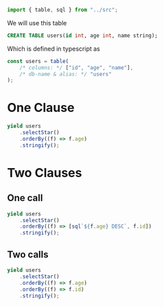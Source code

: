 ```ts eval
import { table, sql } from "../src";
```

We will use this table

```sql
CREATE TABLE users(id int, age int, name string);
```

Which is defined in typescript as

```ts eval
const users = table(
    /* columns: */ ["id", "age", "name"],
    /* db-name & alias: */ "users"
);
```

# One Clause

```ts eval --yield=sql
yield users
    .selectStar()
    .orderBy((f) => f.age)
    .stringify();
```

# Two Clauses

## One call

```ts eval --yield=sql
yield users
    .selectStar()
    .orderBy((f) => [sql`${f.age} DESC`, f.id])
    .stringify();
```

## Two calls

```ts eval --yield=sql
yield users
    .selectStar()
    .orderBy((f) => f.age)
    .orderBy((f) => f.id)
    .stringify();
```
